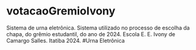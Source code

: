 # votacaoGremioIvony
Sistema de urna eletrônica. 
Sistema utilizado no processo de escolha da chapa, do grêmio estudantil, do ano de 2024. 
Escola E. E. Ivony de Camargo Salles. Itatiba 2024.
#Urna Eletrônica
